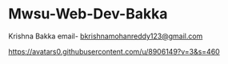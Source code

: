 # Mwsu-Web-Dev-Bakka


Krishna Bakka
email- bkrishnamohanreddy123@gmail.com



https://avatars0.githubusercontent.com/u/8906149?v=3&s=460
